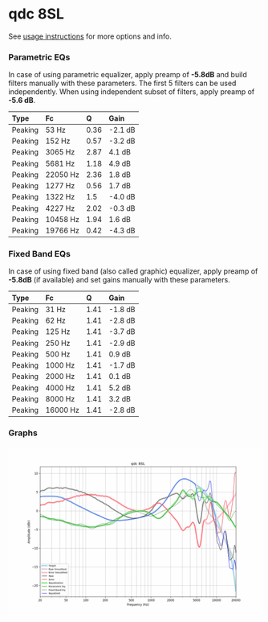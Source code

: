 # qdc 8SL
See [usage instructions](https://github.com/jaakkopasanen/AutoEq#usage) for more options and info.

### Parametric EQs
In case of using parametric equalizer, apply preamp of **-5.8dB** and build filters manually
with these parameters. The first 5 filters can be used independently.
When using independent subset of filters, apply preamp of **-5.6 dB**.

| Type    | Fc       |    Q | Gain    |
|:--------|:---------|:-----|:--------|
| Peaking | 53 Hz    | 0.36 | -2.1 dB |
| Peaking | 152 Hz   | 0.57 | -3.2 dB |
| Peaking | 3065 Hz  | 2.87 | 4.1 dB  |
| Peaking | 5681 Hz  | 1.18 | 4.9 dB  |
| Peaking | 22050 Hz | 2.36 | 1.8 dB  |
| Peaking | 1277 Hz  | 0.56 | 1.7 dB  |
| Peaking | 1322 Hz  | 1.5  | -4.0 dB |
| Peaking | 4227 Hz  | 2.02 | -0.3 dB |
| Peaking | 10458 Hz | 1.94 | 1.6 dB  |
| Peaking | 19766 Hz | 0.42 | -4.3 dB |

### Fixed Band EQs
In case of using fixed band (also called graphic) equalizer, apply preamp of **-5.8dB**
(if available) and set gains manually with these parameters.

| Type    | Fc       |    Q | Gain    |
|:--------|:---------|:-----|:--------|
| Peaking | 31 Hz    | 1.41 | -1.8 dB |
| Peaking | 62 Hz    | 1.41 | -2.8 dB |
| Peaking | 125 Hz   | 1.41 | -3.7 dB |
| Peaking | 250 Hz   | 1.41 | -2.9 dB |
| Peaking | 500 Hz   | 1.41 | 0.9 dB  |
| Peaking | 1000 Hz  | 1.41 | -1.7 dB |
| Peaking | 2000 Hz  | 1.41 | 0.1 dB  |
| Peaking | 4000 Hz  | 1.41 | 5.2 dB  |
| Peaking | 8000 Hz  | 1.41 | 3.2 dB  |
| Peaking | 16000 Hz | 1.41 | -2.8 dB |

### Graphs
![](./qdc%208SL.png)